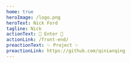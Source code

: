 ```yaml
---
home: true
heroImage: /logo.png
heroText: Nick Ford
tagline: Nick
actionText: 🌈 Enter 🌈
actionLink: /front-end/
preactionText: ✨ Project ✨
preactionLink: https://github.com/qinianqing
---
```

